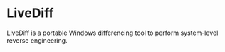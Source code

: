 # LiveDiff
LiveDiff is a portable Windows differencing tool to perform system-level reverse engineering.
